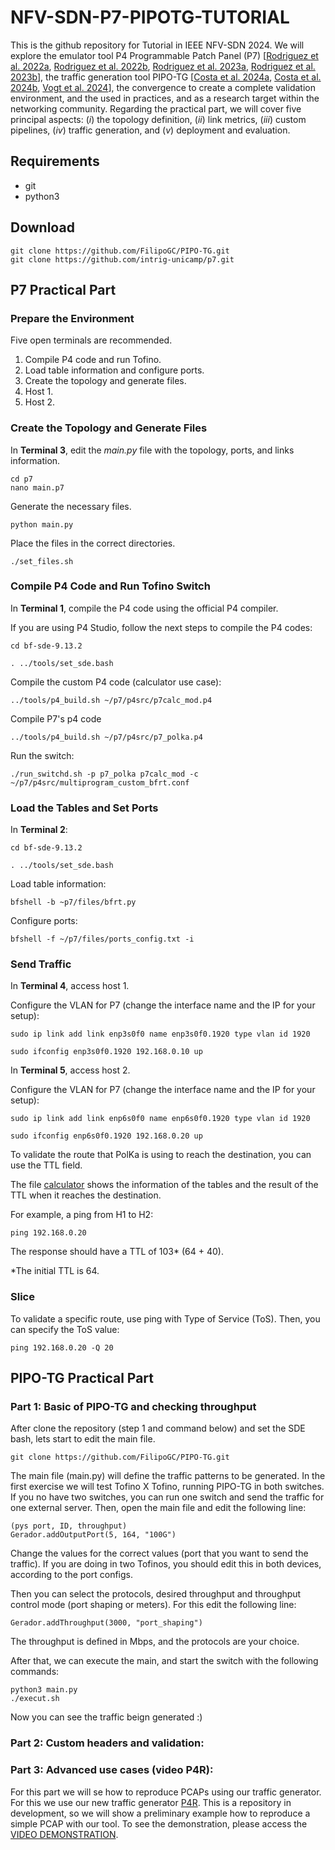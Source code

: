 # NFV-SDN-P7-PIPOTG-TUTORIAL

This is the github repository for Tutorial in IEEE NFV-SDN 2024. We will explore the emulator tool P4 Programmable Patch Panel (P7) [[Rodriguez et al. 2022a](https://opennetworking.org/wp-content/uploads/2022/05/Fabricio-Rodriguez-Final-Slide-Deck-1.pdf), [Rodriguez et  al. 2022b](https://doi.org/10.1145/3546037.3546046), [Rodriguez et al. 2023a](https://doi.org/10.5753/sbrc_estendido.2023.759), [Rodriguez et al. 2023b](https://doi.org/10.1109/NetSoft57336.2023.10175488)], the traffic generation tool PIPO-TG [[Costa et al. 2024a](https://doi.org/10.1109/NOMS59830.2024.10575636), [Costa et al. 2024b](https://doi.org/10.5753/sbrc_estendido.2024.3381), [Vogt et al. 2024](https://doi.org/10.1145/3672202.3673743)], the convergence to create a complete validation environment, and the used in practices, and as a research target within the networking community. Regarding the practical part, we will cover five principal aspects: (*i*) the topology definition, (*ii*) link metrics, (*iii*) custom pipelines, (*iv*) traffic generation, and (*v*) deployment and evaluation.

## Requirements

- git 
- python3

## Download

```
git clone https://github.com/FilipoGC/PIPO-TG.git
git clone https://github.com/intrig-unicamp/p7.git

```

## P7 Practical Part

### Prepare the Environment

Five open terminals are recommended.

1. Compile P4 code and run Tofino.
2. Load table information and configure ports.
3. Create the topology and generate files.
4. Host 1.
5. Host 2.

### Create the Topology and Generate Files

In **Terminal 3**, edit the *main.py* file with the topology, ports, and links information.

```
cd p7
nano main.p7
```

Generate the necessary files.
```
python main.py
```

Place the files in the correct directories.
```
./set_files.sh
```

### Compile P4 Code and Run Tofino Switch

In **Terminal 1**, compile the P4 code using the official P4 compiler.

If you are using P4 Studio, follow the next steps to compile the P4 codes:

```
cd bf-sde-9.13.2
```
```
. ../tools/set_sde.bash
```
Compile the custom P4 code (calculator use case):
```
../tools/p4_build.sh ~/p7/p4src/p7calc_mod.p4 
```
Compile P7's p4 code

```
../tools/p4_build.sh ~/p7/p4src/p7_polka.p4
```

Run the switch:

```
./run_switchd.sh -p p7_polka p7calc_mod -c ~/p7/p4src/multiprogram_custom_bfrt.conf
```

### Load the Tables and Set Ports

In **Terminal 2**:
```
cd bf-sde-9.13.2
```
```
. ../tools/set_sde.bash
```
Load table information:
```
bfshell -b ~p7/files/bfrt.py
```
Configure ports:
```
bfshell -f ~/p7/files/ports_config.txt -i
```

### Send Traffic

In **Terminal 4**, access host 1.

Configure the VLAN for P7 (change the interface name and the IP for your setup):

```
sudo ip link add link enp3s0f0 name enp3s0f0.1920 type vlan id 1920
```
```
sudo ifconfig enp3s0f0.1920 192.168.0.10 up
```

In **Terminal 5**, access host 2.

Configure the VLAN for P7 (change the interface name and the IP for your setup):
```
sudo ip link add link enp6s0f0 name enp6s0f0.1920 type vlan id 1920
```
```
sudo ifconfig enp6s0f0.1920 192.168.0.20 up

```

To validate the route that PolKa is using to reach the destination, you can use the TTL field.

The file [calculator](https://docs.google.com/spreadsheets/d/19dWWfbyr4qZv1m4FIzHOO8c77znra906RL7u58ySk80/edit?usp=sharing) shows the information of the tables and the result of the TTL when it reaches the destination.

For example, a ping from H1 to H2:

```
ping 192.168.0.20
```

The response should have a TTL of 103* (64 + 40).

\*The initial TTL is 64.

### Slice

To validate a specific route, use ping with Type of Service (ToS). Then, you can specify the ToS value:

```
ping 192.168.0.20 -Q 20
```

## PIPO-TG Practical Part

### Part 1: Basic of PIPO-TG and checking throughput

After clone the repository (step 1 and command below) and set the SDE bash, lets start to edit the main file.
```
git clone https://github.com/FilipoGC/PIPO-TG.git
```
The main file (main.py) will define the traffic patterns to be generated. In the first exercise we will test Tofino X Tofino, running PIPO-TG in both switches. If you no have two switches, you can run one switch and send the traffic for one external server. Then, open the main file and edit the following line:

```
(pys port, ID, throughput)
Gerador.addOutputPort(5, 164, "100G") 
```
Change the values for the correct values (port that you want to send the traffic). If you are doing in two Tofinos, you should edit this in both devices, according to the port configs.

Then you can select the protocols, desired throughput and throughput control mode (port shaping or meters). For this edit the following line:

```
Gerador.addThroughput(3000, "port_shaping")
```
The throughput is defined in Mbps, and the protocols are your choice.

After that, we can execute the main, and start the switch with the following commands:
```
python3 main.py
./execut.sh
```

Now you can see the traffic beign generated :) 

### Part 2: Custom headers and validation:




### Part 3: Advanced use cases (video P4R):

For this part we will se how to reproduce PCAPs using our traffic generator. For this we use our new traffic generator [P4R](https://github.com/intrig-unicamp/P4R). This is a repository in development, so we will show a preliminary example how to reproduce a simple PCAP with our tool. To see the demonstration, please access the [VIDEO DEMONSTRATION](link).
